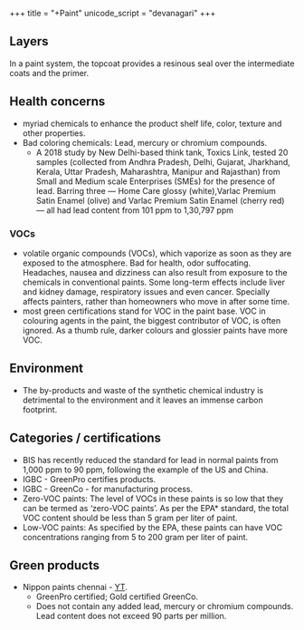 +++
title = "+Paint"
unicode_script = "devanagari"
+++

## Layers
In a paint system, the topcoat provides a resinous seal over the intermediate coats and the primer.

## Health concerns
- myriad chemicals to enhance the product shelf life, color, texture and other properties.
- Bad coloring chemicals: Lead, mercury or chromium compounds.
  - A 2018 study by New Delhi-based think tank, Toxics Link, tested 20 samples (collected from Andhra Pradesh, Delhi, Gujarat, Jharkhand, Kerala, Uttar Pradesh, Maharashtra, Manipur and Rajasthan) from Small and Medium scale Enterprises (SMEs) for the presence of lead. Barring three — Home Care glossy (white),Varlac Premium Satin Enamel (olive) and Varlac Premium Satin Enamel (cherry red) — all had lead content from 101 ppm to 1,30,797 ppm

### VOCs
- volatile organic compounds (VOCs), which vaporize as soon as they are exposed to the atmosphere. Bad for health, odor suffocating. Headaches, nausea and dizziness can also result from exposure to the chemicals in conventional paints. Some long-term effects include liver and kidney damage, respiratory issues and even cancer. Specially affects painters, rather than homeowners who move in after some time.
- most green certifications stand for VOC in the paint base. VOC in colouring agents in the paint, the biggest contributor of VOC, is often ignored. As a thumb rule, darker colours and glossier paints have more VOC. 

## Environment
- The by-products and waste of the synthetic chemical industry is detrimental to the environment and it leaves an immense carbon footprint.

## Categories / certifications
- BIS has recently reduced the standard for lead in normal paints from 1,000 ppm to 90 ppm, following the example of the US and China.
- IGBC - GreenPro certifies products. 
- IGBC - GreenCo - for manufacturing process.
- Zero-VOC paints: The level of VOCs in these paints is so low that they can be termed as ‘zero-VOC paints’. As per the EPA* standard, the total VOC content should be less than 5 gram per liter of paint.
- Low-VOC paints: As specified by the EPA, these paints can have VOC concentrations ranging from 5 to 200 gram per liter of paint.

## Green products
- Nippon paints chennai - [YT](https://www.youtube.com/watch?v=pJFQl4YJQOM).
  - GreenPro certified; Gold certified GreenCo.
  - Does not contain any added lead, mercury or chromium compounds. Lead content does not exceed 90 parts per million.
